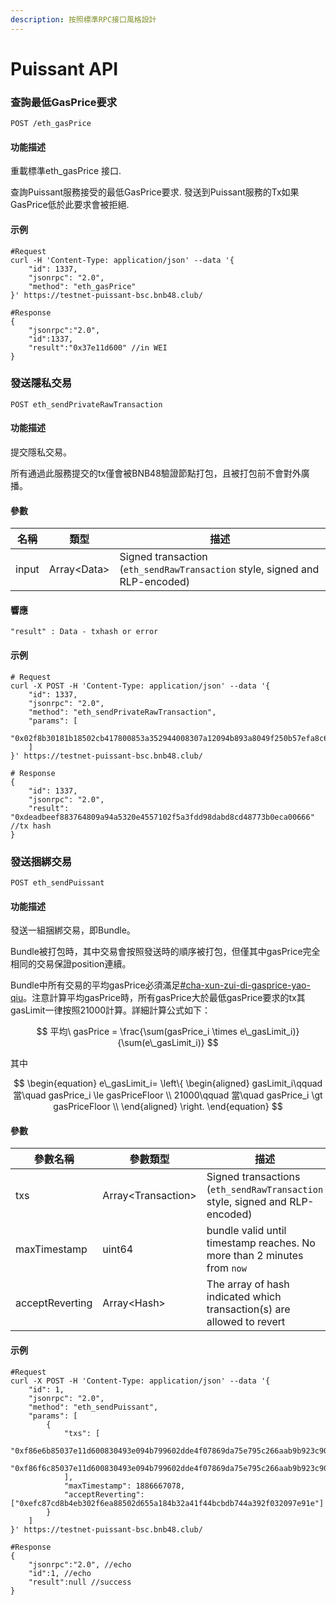 ```yaml
---
description: 按照標準RPC接口風格設計
---
```


# Puissant API

### 查詢最低GasPrice要求

```
POST /eth_gasPrice
```

#### 功能描述

重載標準eth\_gasPrice 接口.

查詢Puissant服務接受的最低GasPrice要求. 發送到Puissant服務的Tx如果GasPrice低於此要求會被拒絕.

#### 示例

```
#Request
curl -H 'Content-Type: application/json' --data '{
    "id": 1337,
    "jsonrpc": "2.0",
    "method": "eth_gasPrice"
}' https://testnet-puissant-bsc.bnb48.club/
```

```
#Response
{
    "jsonrpc":"2.0",
    "id":1337,
    "result":"0x37e11d600" //in WEI
}
```

### 發送隱私交易

```
POST eth_sendPrivateRawTransaction
```

#### 功能描述

提交隱私交易。

所有通過此服務提交的tx僅會被BNB48驗證節點打包，且被打包前不會對外廣播。

#### 參數

| 名稱    | 類型           | 描述                                                                          |
| ----- | ------------ | --------------------------------------------------------------------------- |
| input | Array\<Data> | Signed transaction (`eth_sendRawTransaction` style, signed and RLP-encoded) |

#### 響應

```
"result" : Data - txhash or error
```

#### 示例

```
# Request
curl -X POST -H 'Content-Type: application/json' --data '{
    "id": 1337,
    "jsonrpc": "2.0",
    "method": "eth_sendPrivateRawTransaction",
    "params": [
        "0x02f8b30181b18502cb417800853a352944008307a12094b893a8049f250b57efa8c62d51527a22404d7c9a80b844095ea7b300000000000000000000000093e17e368e82dd24bed931091f831b5bed3f711effffffffffffffffffffffffffffffffffffffffffffffffffffffffffffffffc080a027148354c23bb016147ed68014b2aa13c43a4feef36274be88ef58d25f91e20fa05ccc423d4e9e1de88515adf3245df69db8c05b1ce345a738c75b06c87a96f878"
    ]
}' https://testnet-puissant-bsc.bnb48.club/

# Response
{
    "id": 1337,
    "jsonrpc": "2.0",
    "result": "0xdeadbeef883764809a94a5320e4557102f5a3fdd98dabd8cd48773b0eca00666" //tx hash
}
```

### 發送捆綁交易

```
POST eth_sendPuissant
```

#### 功能描述

發送一組捆綁交易，即Bundle。

Bundle被打包時，其中交易會按照發送時的順序被打包，但僅其中gasPrice完全相同的交易保證position連續。

Bundle中所有交易的平均gasPrice必須滿足[#cha-xun-zui-di-gasprice-yao-qiu](api-reference.md#cha-xun-zui-di-gasprice-yao-qiu "mention")。注意計算平均gasPrice時，所有gasPrice大於最低gasPrice要求的tx其gasLimit一律按照21000計算。詳細計算公式如下：

$$
平均\ gasPrice = \frac{\sum(gasPrice_i
\times e\_gasLimit_i)}{\sum(e\_gasLimit_i)}
$$

其中

$$
\begin{equation}
e\_gasLimit_i= \left\{ 
\begin{aligned}
gasLimit_i\qquad 當\quad gasPrice_i \le gasPriceFloor   \\
21000\qquad 當\quad gasPrice_i \gt gasPriceFloor   \\
\end{aligned}
\right.
\end{equation}
$$

#### 參數

| 參數名稱            | 參數類型                | 描述                                                                           |
| --------------- | ------------------- | ---------------------------------------------------------------------------- |
| txs             | Array\<Transaction> | Signed transactions (`eth_sendRawTransaction` style, signed and RLP-encoded) |
| maxTimestamp    | uint64              | bundle valid until timestamp reaches. No more than 2 minutes from `now`      |
| acceptReverting | Array\<Hash>        | The array of hash indicated which transaction(s) are allowed to revert       |

#### 示例

```
#Request
curl -X POST -H 'Content-Type: application/json' --data '{
    "id": 1,
    "jsonrpc": "2.0",
    "method": "eth_sendPuissant",
    "params": [
        {
            "txs": [
                "0xf86e6b85037e11d600830493e094b799602dde4f07869da75e795c266aab9b923c908904563918244f4000008081e5a0d68fb22cf14969482c6a9f40b4f782bc15141f5447a48060aa31d610060209a89febba553a3f06c74294e12233071427306d4e4942e2b0df0b1d545382179ab4",
                "0xf86f6c85037e11d600830493e094b799602dde4f07869da75e795c266aab9b923c908904563918244f4000008081e5a021ef8e1499c2fa2b4ed59eee86bb52196185d88b223a39e3d39d525789217433a05d3dd194887e4e6a2950dfd2b2322d56613d640f28316f07cab6f4e19dd50641"
            ],
            "maxTimestamp": 1886667078,
            "acceptReverting": ["0xefc87cd8b4eb302f6ea88502d655a184b32a41f44bcbdb744a392f032097e91e"]
        }
    ]
}' https://testnet-puissant-bsc.bnb48.club/

#Response
{
    "jsonrpc":"2.0", //echo
    "id":1, //echo
    "result":null //success
}
```
